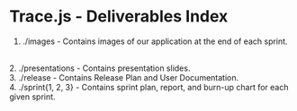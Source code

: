# Trace.js - Deliverables Index
1. ./images - Contains images of our application at the end of each sprint.
<br>
2. ./presentations - Contains presentation slides.
<br>
3. ./release - Contains Release Plan and User Documentation.
<br>
4. ./sprint{1, 2, 3} - Contains sprint plan, report, and burn-up chart for each given sprint.
<br>